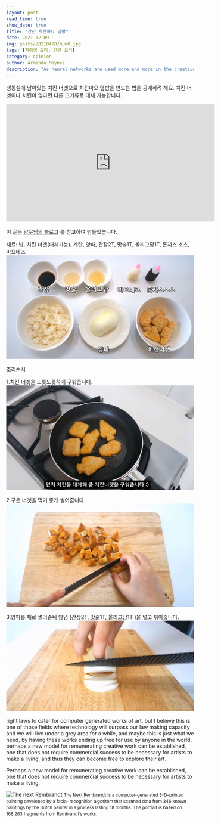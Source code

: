 ```yaml
---
layout: post
read_time: true
show_date: true
title: "간단 치킨마요 덮밥"
date: 2021-12-09
img: posts/20210420/num0.jpg
tags: [자취생 요리, 간단 요리]
category: opinion
author: Armando Maynez
description: "As neural networks are used more and more in the creative process, text, images and even music are now created by AI, but who owns the copyright for those works?"
---
```

냉동실에 남아있는 치킨 너겟으로 치킨마요 덮밥을 만드는 법을 공개하려 해요. 치킨 너겟이나 치킨이 없다면 다른 고기류로 대체 가능합니다.

<iframe width="560" height="315" src="https://youtu.be/_20KEwNx1UQ" title="YouTube video player" frameborder="0" allow="accelerometer; autoplay; clipboard-write; encrypted-media; gyroscope; picture-in-picture" allowfullscreen></iframe>

이 글은 [얌무님의 블로그](https://youtu.be/_20KEwNx1UQ) 를 참고하여 만들었습니다. 

재료: 밥, 치킨 너겟(대체가능), 계란, 양파, 간장2T, 맛술1T, 올리고당1T, 
돈까스 소스, 마요네즈
![num1](./assets/img/posts/20210420/num1.jpg)

조리순서

1.치킨 너겟을 노릇노릇하게 구워줍니다.
![num2](./assets/img/posts/20210420/num2.jpg)

2.구운 너겟을 먹기 좋게 썰어줍니다.
![num3](./assets/img/posts/20210420/num3.jpg)

3.양파를 채로 썰어준뒤 양념 (간장2T, 맛술1T, 올리고당1T )을 넣고 볶아줍니다.
![num4](./assets/img/posts/20210420/num4.jpg)







right laws to cater for computer generated works of art, but I believe this is one of those fields where technology will surpass our law making capacity and we will live under a grey area for a while, and maybe this is just what we need, by having these works ending up free for use by anyone in the world, perhaps a new model for remunerating creative work can be established, one that does not require commercial success to be necessary for artists to make a living, and thus they can become free to explore their art.

<tweet>Perhaps a new model for remunerating creative work can be established, one that does not require commercial success to be necessary for artists to make a living.</tweet>

![The next Rembrandt](./assets/img/posts/20210420/post8-rembrandt2.jpg)
<small>[The Next Rembrandt](https://www.jwt.com/en/work/thenextrembrandt) is a computer-generated 3-D–printed painting developed by a facial-recognition algorithm that scanned data from 346 known paintings by the Dutch painter in a process lasting 18 months. The portrait is based on 168,263 fragments from Rembrandt’s works.</small>

